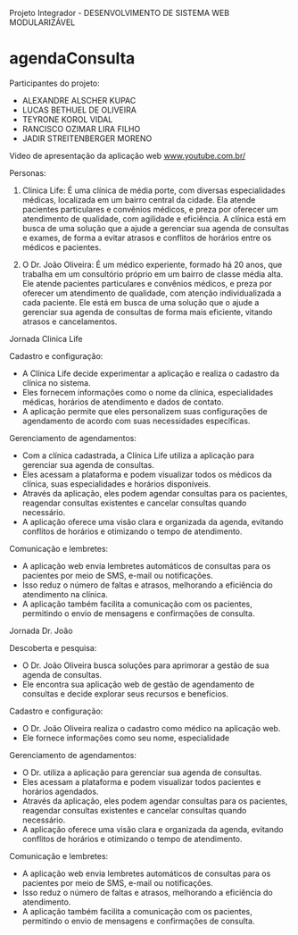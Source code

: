 Projeto Integrador - DESENVOLVIMENTO DE SISTEMA WEB MODULARIZÁVEL

# agendaConsulta

Participantes do projeto: 

- ALEXANDRE ALSCHER KUPAC
- LUCAS BETHUEL DE OLIVEIRA
- TEYRONE KOROL VIDAL
- RANCISCO OZIMAR LIRA FILHO
- JADIR STREITENBERGER MORENO

Video de apresentação da aplicação web
www.youtube.com.br/



Personas:

1. Clinica Life: É uma clínica de média porte, com diversas especialidades médicas, localizada em um bairro central da cidade. Ela atende pacientes particulares e convênios médicos, e preza por oferecer um atendimento de qualidade, com agilidade e eficiência. A clínica está em busca de uma solução que a ajude a gerenciar sua agenda de consultas e exames, de forma a evitar atrasos e conflitos de horários entre os médicos e pacientes.

2. O Dr. João Oliveira: É um médico experiente, formado há 20 anos, que trabalha em um consultório próprio em um bairro de classe média alta. Ele atende pacientes particulares e convênios médicos, e preza por oferecer um atendimento de qualidade, com atenção individualizada a cada paciente. Ele está em busca de uma solução que o ajude a gerenciar sua agenda de consultas de forma mais eficiente, vitando atrasos e cancelamentos.


Jornada Clinica Life

Cadastro e configuração:

- A Clínica Life decide experimentar a aplicação e realiza o cadastro da clínica no sistema.
- Eles fornecem informações como o nome da clínica, especialidades médicas, horários de atendimento e dados de contato.
- A aplicação permite que eles personalizem suas configurações de agendamento de acordo com suas necessidades específicas.


Gerenciamento de agendamentos:

- Com a clínica cadastrada, a Clínica Life utiliza a aplicação para gerenciar sua agenda de consultas.
- Eles acessam a plataforma e podem visualizar todos os médicos da clínica, suas especialidades e horários disponíveis.
- Através da aplicação, eles podem agendar consultas para os pacientes, reagendar consultas existentes e cancelar consultas quando necessário.
- A aplicação oferece uma visão clara e organizada da agenda, evitando conflitos de horários e otimizando o tempo de atendimento.


Comunicação e lembretes:

- A aplicação web envia lembretes automáticos de consultas para os pacientes por meio de SMS, e-mail ou notificações.
- Isso reduz o número de faltas e atrasos, melhorando a eficiência do atendimento na clínica.
- A aplicação também facilita a comunicação com os pacientes, permitindo o envio de mensagens e confirmações de consulta.


Jornada Dr. João

Descoberta e pesquisa:

- O Dr. João Oliveira busca soluções para aprimorar a gestão de sua agenda de consultas.
- Ele encontra sua aplicação web de gestão de agendamento de consultas e decide explorar seus recursos e benefícios.


Cadastro e configuração:

- O Dr. João Oliveira realiza o cadastro como médico na aplicação web.
- Ele fornece informações como seu nome, especialidade

Gerenciamento de agendamentos:

- O Dr. utiliza a aplicação para gerenciar sua agenda de consultas.
- Eles acessam a plataforma e podem visualizar todos pacientes e horários agendados.
- Através da aplicação, eles podem agendar consultas para os pacientes, reagendar consultas existentes e cancelar consultas quando necessário.
- A aplicação oferece uma visão clara e organizada da agenda, evitando conflitos de horários e otimizando o tempo de atendimento.


Comunicação e lembretes:

- A aplicação web envia lembretes automáticos de consultas para os pacientes por meio de SMS, e-mail ou notificações.
- Isso reduz o número de faltas e atrasos, melhorando a eficiência do atendimento.
- A aplicação também facilita a comunicação com os pacientes, permitindo o envio de mensagens e confirmações de consulta.
